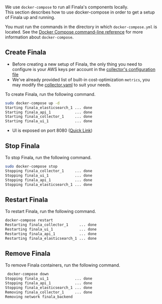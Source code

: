 We use `docker-compose` to run all Finala's components locally.  
This section describes how to use docker-compose in order to get a setup of Finala up and running.  

You must run the commands in the directory in which `docker-compose.yml` is located.
See the [Docker Compose command-line reference](https://docs.docker.com/compose/reference/) for more information about `docker-compose`.

## Create Finala

* Before creating a new setup of Finala, the only thing you need to configure is your AWS keys per account in the [collector's configuration file](./../../configuration/collector.yaml#L10)
* We've already provided list of built-in cost-optimization `metrics`, you may modify the [collector.yaml](./../../configuration/collector.yaml#L17) to suit your needs.

To create Finala, run the following command.

```sh
sudo docker-compose up -d                                                             Defaulting to a blank string.
Starting finala_elasticsearch_1 ... done
Starting finala_api_1           ... done
Starting finala_collector_1     ... done
Starting finala_ui_1            ... done
```

* UI is exposed on port 8080 ([Quick Link](http://127.0.0.1:8080))

## Stop Finala

To stop Finala, run the following command.

```sh
sudo docker-compose stop
Stopping finala_collector_1     ... done
Stopping finala_ui_1            ... done
Stopping finala_api_1           ... done
Stopping finala_elasticsearch_1 ... done
```

## Restart Finala

To restart Finala, run the following command.

```sh
docker-compose restart
Restarting finala_collector_1     ... done
Restarting finala_ui_1            ... done
Restarting finala_api_1           ... done
Restarting finala_elasticsearch_1 ... done
```


## Remove Finala

To remove Finala containers, run the following command.

```sh
 docker-compose down
Stopping finala_ui_1            ... done
Stopping finala_api_1           ... done
Stopping finala_elasticsearch_1 ... done
Removing finala_collector_1     ... done
Removing network finala_backend
```